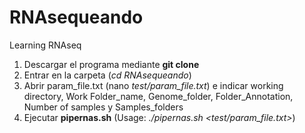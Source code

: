 # RNAsequeando
Learning RNAseq
1. Descargar el programa mediante **git clone <enlace del programa>**
2. Entrar en la carpeta (*cd RNAsequeando*)
3. Abrir param_file.txt (nano *test/param_file.txt*) e indicar working directory, Work Folder_name, Genome_folder, Folder_Annotation, Number of samples y Samples_folders
4. Ejecutar **pipernas.sh** (Usage: *./pipernas.sh <test/param_file.txt>*)
